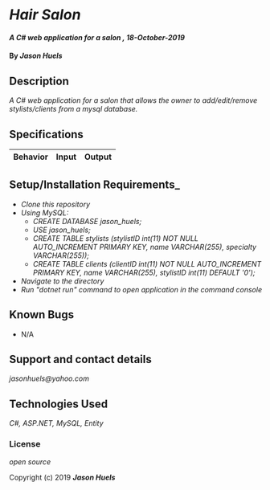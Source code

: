 # _Hair Salon_

#### _A C# web application for a salon , 18-October-2019_

#### By _**Jason Huels**_

## Description

_A C# web application for a salon that allows the owner to add/edit/remove stylists/clients from a mysql database._

## Specifications

| Behavior | Input | Output|
|:------|:---------:|:------:|

## Setup/Installation Requirements_

* _Clone this repository_
* _Using MySQL:_
    * _CREATE DATABASE jason_huels;_
    * _USE jason_huels;_
    * _CREATE TABLE stylists (stylistID int(11) NOT NULL AUTO_INCREMENT PRIMARY KEY, name VARCHAR(255), specialty VARCHAR(255));_
    * _CREATE TABLE clients (clientID int(11) NOT NULL AUTO_INCREMENT PRIMARY KEY, name VARCHAR(255), stylistID int(11) DEFAULT '0');_
* _Navigate to the directory_
* _Run "dotnet run" command to open application in the command console_

## Known Bugs

* N/A

## Support and contact details

_jasonhuels@yahoo.com_

## Technologies Used

_C#, ASP.NET, MySQL, Entity_

### License

*open source*

Copyright (c) 2019 **_Jason Huels_**